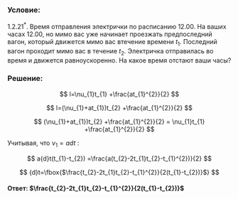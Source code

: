 ###  Условие:

$1.2.21^*.$ Время отправления электрички по расписанию $12.00$. На ваших часах $12.00$, но мимо вас уже начинает проезжать предпоследний вагон, который движется мимо вас втечение времени $t_1$. Последний вагон проходит мимо вас в течение $t_2$. Электричка отправилась во время и движется равноускоренно. На какое время отстают ваши часы?

###  Решение:

$$
l=\nu_{1}t_{1} +\frac{at_{1}^{2}}{2}
$$

$$
l=(\nu_{1}+at_{1})t_{2} +\frac{at_{1}^{2}}{2}
$$

$$
(\nu_{1}+at_{1})t_{2} +\frac{at_{1}^{2}}{2} = \nu_{1}t_{1} +\frac{at_{1}^{2}}{2}
$$

Учитывая, что $\nu_{1} = a{d}t$ :

$$
a{d}t(t_{1}-t_{2}) =\frac{a(t_{2}-2t_{1}t_{2}-t_{1}^{2})}{2}
$$

$$
{d}t=\fbox{$\frac{t_{2}-2t_{1}t_{2}-t_{1}^{2}}{2(t_{1}-t_{2})}$}
$$

####  Ответ: $\frac{t_{2}-2t_{1}t_{2}-t_{1}^{2}}{2(t_{1}-t_{2})}$